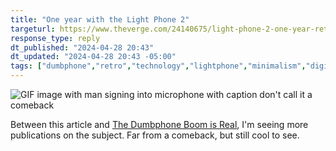```yaml
---
title: "One year with the Light Phone 2"
targeturl: https://www.theverge.com/24140675/light-phone-2-one-year-retrospect 
response_type: reply
dt_published: "2024-04-28 20:43"
dt_updated: "2024-04-28 20:43 -05:00"
tags: ["dumbphone","retro","technology","lightphone","minimalism","digitalminimalism"]
---
```


![GIF image with man signing into microphone with caption don't call it a comeback](https://media1.giphy.com/media/v1.Y2lkPTc5MGI3NjExZXVrN2kxamptbnZtdTVwZnM1ZndnOWFydnBlOTdja2FpMTI1cjdnZSZlcD12MV9pbnRlcm5hbF9naWZfYnlfaWQmY3Q9Zw/3o6ZtfZp8ID54YUne0/giphy.gif)

Between this article and [The Dumbphone Boom is Real](/feed/dumbphone-boom-real), I'm seeing more publications on the subject. Far from a comeback, but still cool to see. 
